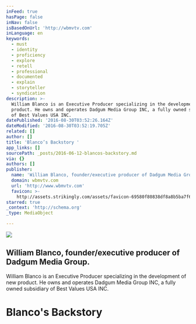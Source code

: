 ```yaml
---
inFeed: true
hasPage: false
inNav: false
isBasedOnUrl: 'http://wbmvtv.com'
inLanguage: en
keywords:
  - must
  - identity
  - proficiency
  - explore
  - retell
  - professional
  - documented
  - explain
  - storyteller
  - syndication
description: >-
  William Blanco is an Executive Producer specializing in the development of new
  product. He owns and operates Dadgum Media Group INC, a fully owned subsidiary
  of Best Values USA INC.
datePublished: '2016-08-30T03:52:26.164Z'
dateModified: '2016-08-30T03:52:19.705Z'
related: []
author: []
title: 'Blanco’s Backstory '
app_links: []
sourcePath: _posts/2016-06-12-blancos-backstory.md
via: {}
authors: []
publisher:
  name: 'William Blanco, founder/executive producer of Dadgum Media Group.'
  domain: wbmvtv.com
  url: 'http://www.wbmvtv.com'
  favicon: >-
    http://assets.strikingly.com/assets/favicon-69580f80838df8a8b5ba7f6958e69e59.ico
starred: true
_context: 'http://schema.org'
_type: MediaObject

---
```

<article style=""><img src="https://media.licdn.com/mpr/mprx/0_-9Zs6TS8bphY47gzqqcN6hy8QpOOUSAzzz6ch8tmedxgyu_UB6JnC6cIQVr" /><h1>William Blanco, founder/executive producer of Dadgum Media Group.</h1><p>William Blanco is an Executive Producer specializing in the development of new product. He owns and operates Dadgum Media Group INC, a fully owned subsidiary of Best Values USA INC.</p></article>

# Blanco's Backstory